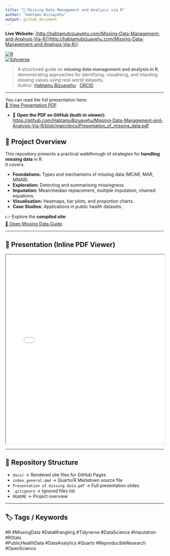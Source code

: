 ```yaml
---
title: "📑 Missing Data Management and Analysis via R"
author: "Habtamu Bizuayehu"
output: github_document
---
```


**Live Website:** [http://habtamubizuayehu.com/Missing-Data-Management-and-Analysis-Via-R/](http://habtamubizuayehu.com/Missing-Data-Management-and-Analysis-Via-R/)  

[![R](https://img.shields.io/badge/Made%20with-R-blue.svg)](https://www.r-project.org/)  
[![tidyverse](https://img.shields.io/badge/tidyverse-data%20wrangling-green)](https://www.tidyverse.org/)  

> A structured guide on **missing data management and analysis in R**, demonstrating approaches for identifying, visualising, and imputing missing values using real-world datasets.  
> Author: [Habtamu Bizuayehu](https://habtamubizuayehu.com/) · [ORCID](https://orcid.org/0000-0002-1360-4909)  

---
You can read the full presentation here:  
[📖 View Presentation PDF](docs/Presentation_of_missing_data.pdf)

- 🔗 **Open the PDF on GitHub (built-in viewer):**  
  <https://github.com/HabtamuBizuayehu/Missing-Data-Management-and-Analysis-Via-R/blob/main/docs/Presentation_of_missing_data.pdf>

## 📌 Project Overview  

This repository presents a practical walkthrough of strategies for **handling missing data** in R.  
It covers:  

- **Foundations:** Types and mechanisms of missing data (MCAR, MAR, MNAR).  
- **Exploration:** Detecting and summarising missingness.  
- **Imputation:** Mean/median replacement, multiple imputation, chained equations.  
- **Visualisation:** Heatmaps, bar plots, and proportion charts.  
- **Case Studies:** Applications in public health datasets.  

👉 Explore the **compiled site**:  
[📖 Open Missing Data Guide](http://habtamubizuayehu.com/Missing-Data-Management-and-Analysis-Via-R/)  

---

## 📑 Presentation (Inline PDF Viewer)  

<iframe src="Presentation%20of%20missing%20data.pdf" width="100%" height="600px"></iframe>  

---

## 📂 Repository Structure  

- `docs/` → Rendered site files for GitHub Pages  
- `index_general.qmd` → Quarto/R Markdown source file  
- `Presentation of missing data.pdf` → Full presentation slides  
- `.gitignore` → Ignored files list  
- `README` → Project overview  

---

## 🏷 Tags / Keywords  

#R #MissingData #DataWrangling #Tidyverse #DataScience #Imputation #RStats  
#PublicHealthData #DataAnalytics #Quarto #ReproducibleResearch #OpenScience
